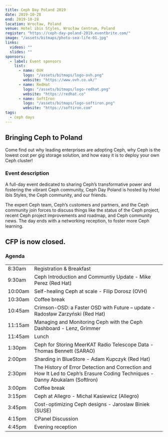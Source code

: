 ```yaml
---
title: Ceph Day Poland 2019
date: 2019-10-28
end: 2019-10-28
location: Wrocław, Poland
venue: Hotel ibis Styles, Wrocław Centrum, Poland
register: "https://ceph-day-poland-2019.eventbrite.com/"
image: "/assets/bitmaps/photo-sea-life-01.jpg"
links:
  videos: ""
  slides: ""
sponsors:
  - label: Event sponsors
    list:
      - name: OVH
        logo: "/assets/bitmaps/logo-ovh.png"
        website: "https://www.ovh.co.uk/"
      - name: RedHat
        logo: "/assets/bitmaps/logo-redhat.png"
        website: "https://redhat.co"
      - name: SoftIron
        logo: "/assets/bitmaps/logo-softiron.png"
        website: "https://softiron.com"
tags:
  - ceph days
---
```


## Bringing Ceph to Poland

Come find out why leading enterprises are adopting Ceph, why Ceph is the lowest cost per gig storage solution, and how easy it is to deploy your own Ceph cluster!

### Event description

A full-day event dedicated to sharing Ceph’s transformative power and fostering the vibrant Ceph community, Ceph Day Poland is hosted by Hotel ibis Styles, the Ceph community, and our friends.

The expert Ceph team, Ceph’s customers and partners, and the Ceph community join forces to discuss things like the status of the Ceph project, recent Ceph project improvements and roadmap, and Ceph community news. The day ends with a networking reception, to foster more Ceph learning.

## CFP is now closed.

### Agenda

<table class="agenda">
  <tbody>
    <tr class="agenda__intermission">
      <td>8:30am</td>
      <td>Registration &amp; Breakfast</td>
    </tr>
    <tr>
      <td>9:30am</td>
      <td>Ceph Introduction and Communtiy Update - Mike Perez (Red Hat)</td>
    </tr>
    <tr>
      <td>10:00am</td>
      <td>Self-healing Ceph at scale - Filip Dorosz (OVH)</td>
    </tr>
    <tr class="agenda__intermission">
      <td>10:30am</td>
      <td>Coffee break</td>
    </tr>
    <tr>
      <td>10:45am</td>
      <td>Crimson-OSD: a Faster OSD with Future – update - Radosław Zarzyński (Red Hat)</td>
    </tr>
    <tr>
      <td>11:15am</td>
      <td>Managing and Monitoring Ceph with the Ceph Dashboard - Lenz, Grimmer</td>
    </tr>
    <tr class="agenda__intermission">
      <td>11:45am</td>
      <td>Lunch</td>
    </tr>
    <tr>
      <td>1:30pm</td>
      <td>Ceph for Storing MeerKAT Radio Telescope Data - Thomas Bennett (SARAO)</td>
    </tr>
    <tr>
      <td>2:00pm</td>
      <td>Sharding in BlueStore - Adam Kupczyk (Red Hat)</td>
    </tr>
    <tr>
      <td>2:30pm</td>
      <td>The History of Error Detection and Correction and How It Led to Ceph’s Erasure Coding Techniques - Danny Abukalam (SoftIron)</td>
    </tr>
    <tr class="agenda__intermission">
      <td>3:00pm</td>
      <td>Coffee break</td>
    </tr>
    <tr>
      <td>3:15pm</td>
      <td>Ceph at Allegro - Michal Kasiewicz (Allegro)</td>
    </tr>
    <tr>
      <td>3:45pm</td>
      <td>Cost-optimizing Ceph designs - Jaroslaw Biniek (SUSE)</td>
    </tr>
    <tr>
      <td>4:15pm</td>
      <td>CPanel Discussion</td>
    </tr>
    <tr class="agenda__intermission">
      <td>4:45pm</td>
      <td>Evening reception</td>
    </tr>
  </tbody>
</table>
